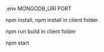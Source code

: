 .env 
MONGODB_URI
PORT


npm install, npm install in client folder

npm run build in client folder

npm start
